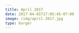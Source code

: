```yaml
---
title: April 2017
date: 2017-04-01T17:05:45-07:00
image: /img/april-2017.jpg
type: burger
---
```

<!-- test -->
